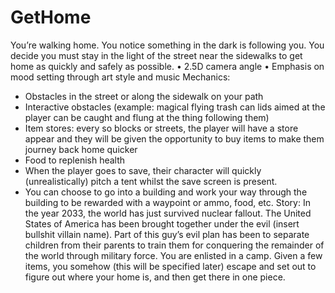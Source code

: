 # GetHome
You’re walking home. You notice something in the dark is following you. You decide you must stay in the light of the street near the sidewalks to get home as quickly and safely as possible. 
•	2.5D camera angle
•	Emphasis on mood setting through art style and music
Mechanics:
-	Obstacles in the street or along the sidewalk on your path
-	Interactive obstacles (example: magical flying trash can lids aimed at the player can be caught and flung at the thing following them)
-	Item stores: every so blocks or streets, the player will have a store appear and they will be given the opportunity to buy items to make them journey back home quicker
-	Food to replenish health
-	When the player goes to save, their character will quickly (unrealistically) pitch a tent whilst the save screen is present.
-	You can choose to go into a building and work your way through the building to be rewarded with a waypoint or ammo, food, etc.
Story:
 	In the year 2033, the world has just survived nuclear fallout.  The United States of America has been brought together under the evil (insert bullshit villain name). Part of this guy’s evil plan has been to separate children from their parents to train them for conquering the remainder of the world through military force.
 	You are enlisted in a camp. Given a few items, you somehow (this will be specified later) escape and set out to figure out where your home is, and then get there in one piece. 
